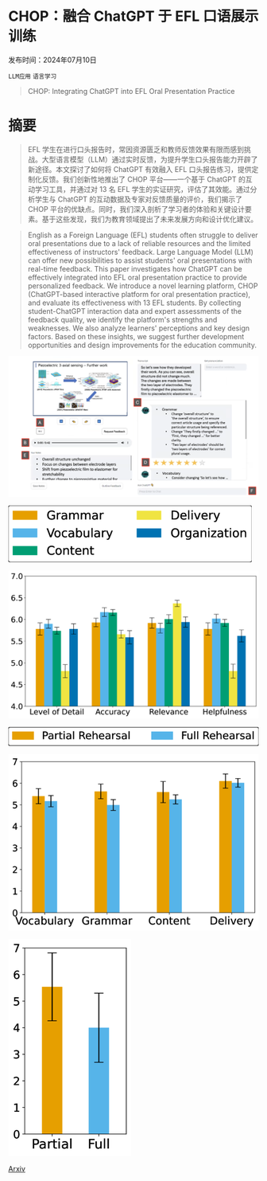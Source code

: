 # CHOP：融合 ChatGPT 于 EFL 口语展示训练

发布时间：2024年07月10日

`LLM应用` `语言学习`

> CHOP: Integrating ChatGPT into EFL Oral Presentation Practice

# 摘要

> EFL 学生在进行口头报告时，常因资源匮乏和教师反馈效果有限而感到挑战。大型语言模型（LLM）通过实时反馈，为提升学生口头报告能力开辟了新途径。本文探讨了如何将 ChatGPT 有效融入 EFL 口头报告练习，提供定制化反馈。我们创新性地推出了 CHOP 平台——一个基于 ChatGPT 的互动学习工具，并通过对 13 名 EFL 学生的实证研究，评估了其效能。通过分析学生与 ChatGPT 的互动数据及专家对反馈质量的评价，我们揭示了 CHOP 平台的优缺点。同时，我们深入剖析了学习者的体验和关键设计要素。基于这些发现，我们为教育领域提出了未来发展方向和设计优化建议。

> English as a Foreign Language (EFL) students often struggle to deliver oral presentations due to a lack of reliable resources and the limited effectiveness of instructors' feedback. Large Language Model (LLM) can offer new possibilities to assist students' oral presentations with real-time feedback. This paper investigates how ChatGPT can be effectively integrated into EFL oral presentation practice to provide personalized feedback. We introduce a novel learning platform, CHOP (ChatGPT-based interactive platform for oral presentation practice), and evaluate its effectiveness with 13 EFL students. By collecting student-ChatGPT interaction data and expert assessments of the feedback quality, we identify the platform's strengths and weaknesses. We also analyze learners' perceptions and key design factors. Based on these insights, we suggest further development opportunities and design improvements for the education community.

![CHOP：融合 ChatGPT 于 EFL 口语展示训练](../../../paper_images/2407.07393/UI_screenshot.png)

![CHOP：融合 ChatGPT 于 EFL 口语展示训练](../../../paper_images/2407.07393/x1.png)

![CHOP：融合 ChatGPT 于 EFL 口语展示训练](../../../paper_images/2407.07393/x2.png)

![CHOP：融合 ChatGPT 于 EFL 口语展示训练](../../../paper_images/2407.07393/x3.png)

![CHOP：融合 ChatGPT 于 EFL 口语展示训练](../../../paper_images/2407.07393/x4.png)

![CHOP：融合 ChatGPT 于 EFL 口语展示训练](../../../paper_images/2407.07393/x5.png)

[Arxiv](https://arxiv.org/abs/2407.07393)